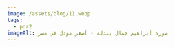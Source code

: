 ```yaml
---
image: /assets/blog/11.webp
tags:
  - por2
imageAlt: صورة أبراهيم جمال ببدلة - أصغر مودل في مصر
---
```

